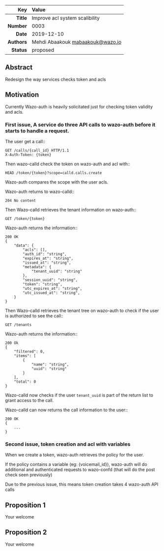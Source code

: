 | Key | Value |
| ---: | :--- |
| **Title** | Improve acl system scalibility |
| **Number** | 0003 |
| **Date** | 2019-12-10 |
| **Authors** | Mehdi Abaakouk <mabaakouk@wazo.io> |
| **Status** | proposed |

## Abstract

Redesign the way services checks token and acls

## Motivation

Currently Wazo-auth is heavily solicitated just for checking token validity and acls.

### First issue, A service do three API calls to wazo-auth before it starts to handle a request.

The user get a call::

    GET /calls/{call_id} HTTP/1.1
    X-Auth-Token: {token}

Then wazo-calld check the token on wazo-auth and acl with::

    HEAD /token/{token}?scope=calld.calls.create

Wazo-auth compares the scope with the user acls.

Wazo-auth returns to wazo-calld::

    204 No content

Then Wazo-calld retrieves the tenant information on wazo-auth::

    GET /token/{token}

Wazo-auth returns the information::

    200 OK
    {
        "data": {
            "acls": [],
            "auth_id": "string",
            "expires_at": "string",
            "issued_at": "string",
            "metadata": {
                "tenant_uuid": "string"
            },
            "session_uuid": "string",
            "token": "string",
            "utc_expires_at": "string",
            "utc_issued_at": "string",
        }
    }

Then Wazo-calld retrieves the tenant tree on wazo-auth to check if the user is authorized to see the call::

    GET /tenants

Wazo-auth returns the information::

    200 Ok
    {
        "filtered": 0,
        "items": [
            {
                "name": "string",
                "uuid": "string"
            }
        ],
        "total": 0
    }


Wazo-calld now checks if the user `tenant_uuid` is part of the return list to grant access to the call.

Wazo-calld can now returns the call information to the user::

    200 OK
    {
        ...
    }


### Second issue, token creation and acl with variables

When we create a token, wazo-auth retrieves the policy for the user.

If the policy contains a variable (eg: {voicemail_id}), wazo-auth will do
additional and authenticated requests to wazo-confd (that will do the post check seen previously)

Due to the previous issue, this means token creation takes 4 wazo-auth API calls


## Proposition 1

Your welcome

## Proposition 2

Your welcome
